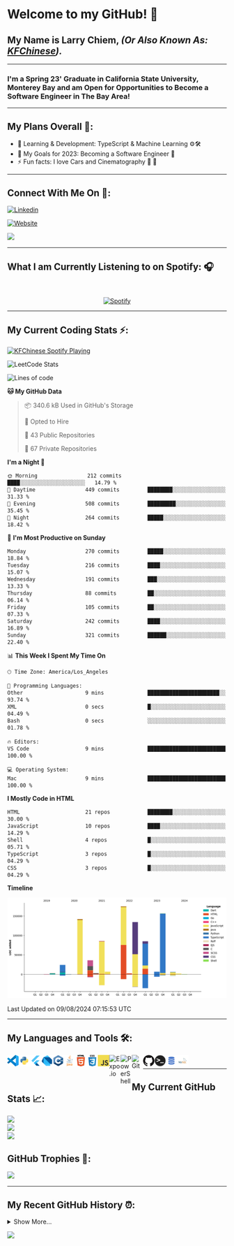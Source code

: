 
# Welcome to my GitHub!  👋

## My Name is Larry Chiem, *(Or Also Known As: [KFChinese][website]).*


---

 ### I'm a Spring 23' Graduate in California State University, Monterey Bay and am Open for Opportunities to Become a Software Engineer in The Bay Area! 

---

## My Plans Overall 💯:

- 🤖  Learning & Development: TypeScript & Machine Learning ⚙️🛠
- 🥅  My Goals for 2023: Becoming a Software Engineer 💯
- ⚡ Fun facts: I love Cars and Cinematography 🔰 🎥

---


## Connect With Me On 🔗:


 [![Linkedin](https://img.shields.io/badge/linked-in-369?style=flat-square&logo=linkedin&logoColor=white&color=blue)](https://www.linkedin.com/in/larry-chiem/)


[![Website](https://img.shields.io/website?label=My%20webite&style=for-the-badge&url=https%3A%2F%2Flarrychiem.engineer)](https://larrychiem.engineer) 

![](https://komarev.com/ghpvc/?username=kfchinese&color=blue)

---

## What I am Currently Listening to on Spotify: 🎧
&nbsp;<div align="center">
  [![Spotify](https://novatorem-kfchinese.vercel.app/api/spotify?background_color=0d1117&border_color=64bdec)](https://open.spotify.com/user/1237943609)
</div>

---
## My Current Coding Stats ⚡️:
[<img src="https://www.codewars.com/users/KFChinese/badges/large" alt="KFChinese Spotify Playing" width="350" />](https://www.codewars.com/users/KFChinese)

![LeetCode Stats](https://leetcard.jacoblin.cool/KFChinese?theme=dark&font=Gluten&ext=activity)
<!--START_SECTION:waka-->
![Lines of code](https://img.shields.io/badge/From%20Hello%20World%20I%27ve%20Written-865.6%20thousand%20lines%20of%20code-blue)

**🐱 My GitHub Data** 

> 📦 340.6 kB Used in GitHub's Storage 
 > 
> 💼 Opted to Hire
 > 
> 📜 43 Public Repositories 
 > 
> 🔑 67 Private Repositories 
 > 
**I'm a Night 🦉** 

```text
🌞 Morning                212 commits         ████░░░░░░░░░░░░░░░░░░░░░   14.79 % 
🌆 Daytime                449 commits         ████████░░░░░░░░░░░░░░░░░   31.33 % 
🌃 Evening                508 commits         █████████░░░░░░░░░░░░░░░░   35.45 % 
🌙 Night                  264 commits         █████░░░░░░░░░░░░░░░░░░░░   18.42 % 
```
📅 **I'm Most Productive on Sunday** 

```text
Monday                   270 commits         █████░░░░░░░░░░░░░░░░░░░░   18.84 % 
Tuesday                  216 commits         ████░░░░░░░░░░░░░░░░░░░░░   15.07 % 
Wednesday                191 commits         ███░░░░░░░░░░░░░░░░░░░░░░   13.33 % 
Thursday                 88 commits          ██░░░░░░░░░░░░░░░░░░░░░░░   06.14 % 
Friday                   105 commits         ██░░░░░░░░░░░░░░░░░░░░░░░   07.33 % 
Saturday                 242 commits         ████░░░░░░░░░░░░░░░░░░░░░   16.89 % 
Sunday                   321 commits         ██████░░░░░░░░░░░░░░░░░░░   22.40 % 
```


📊 **This Week I Spent My Time On** 

```text
🕑︎ Time Zone: America/Los_Angeles

💬 Programming Languages: 
Other                    9 mins              ███████████████████████░░   93.74 % 
XML                      0 secs              █░░░░░░░░░░░░░░░░░░░░░░░░   04.49 % 
Bash                     0 secs              ░░░░░░░░░░░░░░░░░░░░░░░░░   01.78 % 

🔥 Editors: 
VS Code                  9 mins              █████████████████████████   100.00 % 

💻 Operating System: 
Mac                      9 mins              █████████████████████████   100.00 % 
```

**I Mostly Code in HTML** 

```text
HTML                     21 repos            ████████░░░░░░░░░░░░░░░░░   30.00 % 
JavaScript               10 repos            ████░░░░░░░░░░░░░░░░░░░░░   14.29 % 
Shell                    4 repos             █░░░░░░░░░░░░░░░░░░░░░░░░   05.71 % 
TypeScript               3 repos             █░░░░░░░░░░░░░░░░░░░░░░░░   04.29 % 
CSS                      3 repos             █░░░░░░░░░░░░░░░░░░░░░░░░   04.29 % 
```



**Timeline**

![Lines of Code chart](https://raw.githubusercontent.com/KFChinese/KFChinese/master/assets/bar_graph.png)


 Last Updated on 09/08/2024 07:15:53 UTC
<!--END_SECTION:waka-->

---

## My Languages and Tools 🛠:

[<img align="left" alt="Visual Studio Code" width="26px" src="https://raw.githubusercontent.com/github/explore/80688e429a7d4ef2fca1e82350fe8e3517d3494d/topics/visual-studio-code/visual-studio-code.png" /> ][website]
[<img align="left" alt="Python" width="26px" src="https://raw.githubusercontent.com/github/explore/80688e429a7d4ef2fca1e82350fe8e3517d3494d/topics/python/python.png" />][website]
[<img align="left" alt="Flutter" width="26px" src="https://raw.githubusercontent.com/github/explore/80688e429a7d4ef2fca1e82350fe8e3517d3494d/topics/flutter/flutter.png" />][website]
[<img align="left" alt="Dart" width="26px" src="https://raw.githubusercontent.com/github/explore/80688e429a7d4ef2fca1e82350fe8e3517d3494d/topics/dart/dart.png" />][website]
[<img align="left" alt="C++" width="26px" src="https://raw.githubusercontent.com/github/explore/80688e429a7d4ef2fca1e82350fe8e3517d3494d/topics/cpp/cpp.png" />][website]
[<img align="left" alt="Java" width="26px" src="https://raw.githubusercontent.com/github/explore/80688e429a7d4ef2fca1e82350fe8e3517d3494d/topics/java/java.png" />][website]
[<img align="left" alt="HTML5" width="26px" src="https://raw.githubusercontent.com/github/explore/80688e429a7d4ef2fca1e82350fe8e3517d3494d/topics/html/html.png" />][website]
[<img align="left" alt="CSS3" width="26px" src="https://raw.githubusercontent.com/github/explore/80688e429a7d4ef2fca1e82350fe8e3517d3494d/topics/css/css.png" />][website]
[<img align="left" alt="javascript" width="26px" src="https://raw.githubusercontent.com/github/explore/80688e429a7d4ef2fca1e82350fe8e3517d3494d/topics/javascript/javascript.png" />][website]
[<img align="left" alt="Expo.io" width="26px" src="https://avatars0.githubusercontent.com/u/12504344?s=200&v=4" />][website]
[<img align="left" alt="PowerShell" width="26px" src="https://avatars2.githubusercontent.com/u/11524380?s=200&v=4" />][website]
[<img align="left" alt="Git" width="26px" src="https://avatars3.githubusercontent.com/u/18133?s=200&v=4" />][website]
[<img align="left" alt="GitHub" width="26px" src="https://raw.githubusercontent.com/github/explore/78df643247d429f6cc873026c0622819ad797942/topics/github/github.png" />][website]
[<img align="left" alt="Terminal" width="26px" src="https://raw.githubusercontent.com/github/explore/80688e429a7d4ef2fca1e82350fe8e3517d3494d/topics/terminal/terminal.png" />][website]
[<img align="left" alt="SQL" width="26px" src="https://raw.githubusercontent.com/github/explore/80688e429a7d4ef2fca1e82350fe8e3517d3494d/topics/sql/sql.png" />][website]
[<img align="left" alt="MySQL" width="26px" src="https://raw.githubusercontent.com/github/explore/80688e429a7d4ef2fca1e82350fe8e3517d3494d/topics/mysql/mysql.png" />][website]

<br />


---

## My Current GitHub Stats 📈:

![](https://github-readme-stats.kfchinese.vercel.app/api?username=KFChinese&show_icons=true&hide_border=true&theme=tokyonight)<br/>
![](https://github-readme-streak-stats.herokuapp.com/?user=kfchinese&theme=dark&hide_border=true&theme=tokyonight)<br/>
![](https://github-readme-stats.vercel.app/api/top-langs/?username=kfchinese&theme=tokyonight&hide_border=true&include_all_commits=true&count_private=true&layout=compact)

## GitHub Trophies 🥇:
![](https://github-profile-trophy.vercel.app/?username=kfchinese&theme=tokyonight)


---

## My Recent GitHub History ⏰:
  
<details>
  <summary>Show More...</summary>
  
  <!--START_SECTION:activity-->
1. 🎉 Merged PR [#5](https://github.com/KFChinese/ILP-Portfolio/pull/5) in [KFChinese/ILP-Portfolio](https://github.com/KFChinese/ILP-Portfolio)
2. 💪 Opened PR [#5](https://github.com/KFChinese/ILP-Portfolio/pull/5) in [KFChinese/ILP-Portfolio](https://github.com/KFChinese/ILP-Portfolio)
3. ❗️ Closed issue [#2](https://github.com/KFChinese/Larrychiem.engineer/issues/2) in [KFChinese/Larrychiem.engineer](https://github.com/KFChinese/Larrychiem.engineer)
4. 🗣 Commented on [#2](https://github.com/KFChinese/Larrychiem.engineer/issues/2) in [KFChinese/Larrychiem.engineer](https://github.com/KFChinese/Larrychiem.engineer)
5. 🗣 Commented on [#2](https://github.com/KFChinese/Larrychiem.engineer/issues/2) in [KFChinese/Larrychiem.engineer](https://github.com/KFChinese/Larrychiem.engineer)
<!--END_SECTION:activity-->


</details>




[website]: https://Larrychiem.Engineer
[linkedin]: https://linkedin.com/in/larry-chiem


![](https://hit.yhype.me/github/profile?user_id=33429605)
